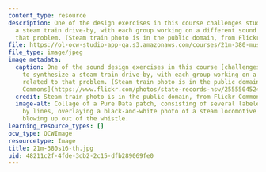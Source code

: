 ```yaml
---
content_type: resource
description: One of the design exercises in this course challenges students to synthesize
  a steam train drive-by, with each group working on a different sound related to
  that problem. (Steam train photo is in the public domain, from Flickr Commons <https://www.flickr.com/photos/state-records-nsw/2555504524/>)
file: https://ol-ocw-studio-app-qa.s3.amazonaws.com/courses/21m-380-music-and-technology-sound-design-spring-2016/48211c2f4fde3db22c15dfb289069fe0_21m-380s16-th.jpg
file_type: image/jpeg
image_metadata:
  caption: One of the sound design exercises in this course [challenges students](pages/instructor-insights/learning-actively-in-groups)
    to synthesize a steam train drive-by, with each group working on a different sound
    related to that problem. (Steam train photo is in the public domain, from [Flickr
    Commons](https://www.flickr.com/photos/state-records-nsw/2555504524/).)
  credit: Steam train photo is in the public domain, from Flickr Commons )
  image-alt: Collage of a Pure Data patch, consisting of several labeled boxes connected
    by lines, overlaying a black-and-white photo of a steam locomotive with steam
    blowing up out of the whistle.
learning_resource_types: []
ocw_type: OCWImage
resourcetype: Image
title: 21m-380s16-th.jpg
uid: 48211c2f-4fde-3db2-2c15-dfb289069fe0
---
```

